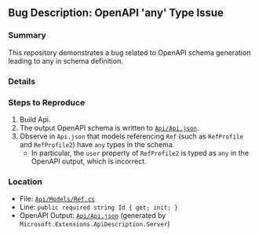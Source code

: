 ## Bug Description: OpenAPI 'any' Type Issue

### Summary
This repository demonstrates a bug related to OpenAPI schema generation leading to any in schema definition.

### Details

### Steps to Reproduce
1. Build Api.
2. The output OpenAPI schema is written to [`Api/Api.json`](Api/Api.json).
3. Observe in `Api.json` that models referencing `Ref` (such as `RefProfile` and `RefProfile2`) have `any` types in the schema.
	- In particular, the `user` property of `RefProfile2` is typed as `any` in the OpenAPI output, which is incorrect.


### Location
- File: [`Api/Models/Ref.cs`](Api/Models/Ref.cs)
- Line: `public required string Id { get; init; }`
- OpenAPI Output: [`Api/Api.json`](Api/Api.json) (generated by `Microsoft.Extensions.ApiDescription.Server`)
